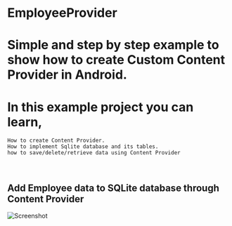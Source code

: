 # EmployeeProvider
# Simple and step by step example to show how to create Custom Content Provider in Android.

# In this example project you can learn,

    How to create Content Provider.
    How to implement Sqlite database and its tables.
    how to save/delete/retrieve data using Content Provider
   



<br />

## Add Employee data to SQLite database through Content Provider
![Screenshot](https://i0.wp.com/appsgit.com/wp-content/uploads/2017/11/custom_content_provider_app_screen1.png?w=563&ssl=1)
